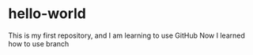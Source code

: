 # hello-world
This is my first repository, and I am learning to use GitHub
Now I learned how to use branch
